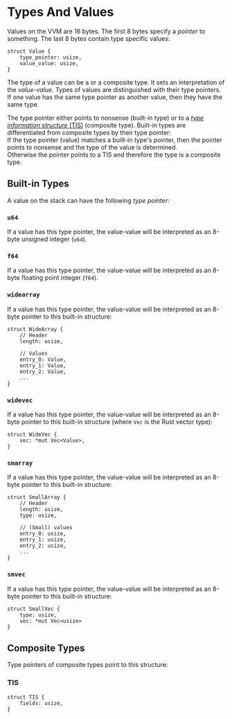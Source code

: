 # Types And Values

Values on the VVM are 16 bytes. The first 8 bytes specify a _pointer_ to something. The last 8 bytes contain type specific values:

```
struct Value {
    type_pointer: usize,
    value_value: usize,
}
```

The type of a value can be a  or a composite type. It sets an interpretation of the _value-value_. Types of values are distinguished with their type pointers. If one value has the same type pointer as another value, then they have the same type.

The type pointer either points to nonsense (built-in type) or to a [_type information structure_ (TIS)](#tis) (composite type). Built-in types are differentiated from composite types by their type pointer:  
If the type pointer (value) matches a built-in type's pointer, then the pointer points to nonsense and the type of the value is determined.  
Otherwise the pointer points to a TIS and therefore the type is a composite type.

## Built-in Types

A value on the stack can have the following _type pointer_:

### `u64`

If a value has this type pointer, the value-value will be interpreted as an 8-byte unsigned integer (`u64`).

### `f64`

If a value has this type pointer, the value-value will be interpreted as an 8-byte floating point integer (`f64`).

### `widearray`

If a value has this type pointer, the value-value will be interpreted as an 8-byte pointer to this built-in structure:

```
struct WideArray {
    // Header
    length: usize,
    
    // Values
    entry_0: Value,
    entry_1: Value,
    entry_2: Value,
    ...
}
```

### `widevec`

If a value has this type pointer, the value-value will be interpreted as an 8-byte pointer to this built-in structure (where `Vec` is the Rust vector type):

```
struct WideVec {
    vec: *mut Vec<Value>,
}
```

### `smarray`

If a value has this type pointer, the value-value will be interpreted as an 8-byte pointer to this built-in structure:

```
struct SmallArray {
    // Header
    length: usize,
    type: usize,
    
    // (Small) values
    entry_0: usize,
    entry_1: usize,
    entry_2: usize,
    ...
}
```

### `smvec`

If a value has this type pointer, the value-value will be interpreted as an 8-byte pointer to this built-in structure:

```
struct SmallVec {
    type: usize,
    vec: *mut Vec<usize>
}
```

## Composite Types

Type pointers of composite types point to this structure:

### TIS

```
struct TIS {
    fields: usize,
}
```
